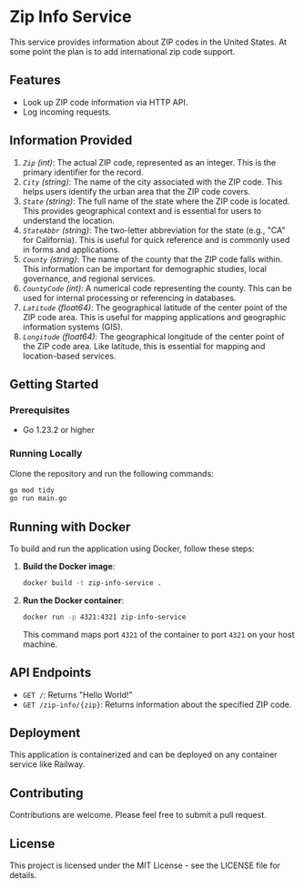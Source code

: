 # Zip Info Service

This service provides information about ZIP codes in the United States. At some point the plan is to add international zip code support.

## Features

- Look up ZIP code information via HTTP API.
- Log incoming requests.

## Information Provided

1. _`Zip` (int)_: The actual ZIP code, represented as an integer. This is the primary identifier for the record.
2. _`City` (string)_: The name of the city associated with the ZIP code. This helps users identify the urban area that the ZIP code covers.
3. _`State` (string)_: The full name of the state where the ZIP code is located. This provides geographical context and is essential for users to understand the location.
4. _`StateAbbr` (string)_: The two-letter abbreviation for the state (e.g., "CA" for California). This is useful for quick reference and is commonly used in forms and applications.
5. _`County` (string)_: The name of the county that the ZIP code falls within. This information can be important for demographic studies, local governance, and regional services.
6. _`CountyCode` (int)_: A numerical code representing the county. This can be used for internal processing or referencing in databases.
7. _`Latitude` (float64)_: The geographical latitude of the center point of the ZIP code area. This is useful for mapping applications and geographic information systems (GIS).
8. _`Longitude` (float64)_: The geographical longitude of the center point of the ZIP code area. Like latitude, this is essential for mapping and location-based services.

## Getting Started

### Prerequisites

- Go 1.23.2 or higher

### Running Locally

Clone the repository and run the following commands:

```bash
go mod tidy
go run main.go
```

## Running with Docker

To build and run the application using Docker, follow these steps:

1. **Build the Docker image**:

   ```bash
   docker build -t zip-info-service .
   ```

2. **Run the Docker container**:

   ```bash
   docker run -p 4321:4321 zip-info-service
   ```

   This command maps port `4321` of the container to port `4321` on your host machine.

## API Endpoints

- `GET /`: Returns "Hello World!"
- `GET /zip-info/{zip}`: Returns information about the specified ZIP code.

## Deployment

This application is containerized and can be deployed on any container service like Railway.

## Contributing

Contributions are welcome. Please feel free to submit a pull request.

## License

This project is licensed under the MIT License - see the LICENSE file for details.
